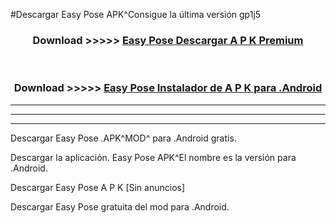 #Descargar Easy Pose  APK^Consigue la última versión gp1j5



<div align="center">
<h3>Download >>>>> <a href="https://es-sites.web.app/?es= Easy Pose ">Easy Pose  Descargar A P K Premium</a></h3><br>

<h3>Download >>>>> <a href="https://es-sites.web.app/?es= Easy Pose ">Easy Pose  Instalador de A P K para .Android</a></h3>
</div>


----------------------------------------------------------

----------------------------------------------------------

----------------------------------------------------------

Descargar Easy Pose  .APK^MOD^ para .Android gratis.

Descargar la aplicación. Easy Pose  APK^El nombre es la versión para .Android.

Descargar Easy Pose  A P K [Sin anuncios]

Descargar Easy Pose  gratuita del mod para .Android.